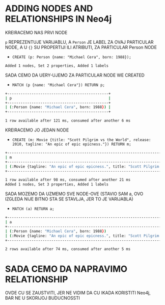 # ADDING NODES AND RELATIONSHIPS IN Neo4j

KREIRACEMO NAS PRVI NODE

`p` REPREZENTUJE VARIJABLU, A `Person` JE LABEL ZA OVAJ PARTICULAR NODE, A U `{}` SU PROPERTIJI ILI ATRIBUTI, ZA PARTICULAR Person NODE

- `CREATE (p: Person {name: "Michael Cera", born: 1988});`

```zsh
Added 1 nodes, Set 2 properties, Added 1 labels
```

SADA CEMO DA UERY-UJEMO ZA PARTICULAR NODE WE CREATED

- `MATCH (p {name: "Michael Cera"}) RETURN p;`

```zsh
+----------------------------------------------+
| p                                            |
+----------------------------------------------+
| (:Person {name: "Michael Cera", born: 1988}) |
+----------------------------------------------+

1 row available after 121 ms, consumed after another 6 ms
```

KREIRACEMO JO JEDAN NODE

- `CREATE (m: Movie {title: "Scott Pilgrim vs the World", release: 2010, tagline: "An epic of epic epicness."}) RETURN m;`

```zsh
+-----------------------------------------------------------------------------------------------------+
| m                                                                                                   |
+-----------------------------------------------------------------------------------------------------+
| (:Movie {tagline: "An epic of epic epicness.", title: "Scott Pilgrim vs the World", release: 2010}) |
+-----------------------------------------------------------------------------------------------------+

1 row available after 98 ms, consumed after another 21 ms
Added 1 nodes, Set 3 properties, Added 1 labels
```

SADA MOZEMO DA UZMEMO SVE NODE-OVE (STAVIO SAM a, OVO IZGLEDA NIJE BITNO STA SE STAVLJA, JER TO JE VARIJABLA)

- `MATCH (a) RETURN a;`

```zsh
+-----------------------------------------------------------------------------------------------------+
| a                                                                                                   |
+-----------------------------------------------------------------------------------------------------+
| (:Person {name: "Michael Cera", born: 1988})                                                        |
| (:Movie {tagline: "An epic of epic epicness.", title: "Scott Pilgrim vs the World", release: 2010}) |
+-----------------------------------------------------------------------------------------------------+

2 rows available after 74 ms, consumed after another 5 ms
```

# SADA CEMO DA NAPRAVIMO RELATIONSHIP

OVDE CU SE ZAUSTVITI, JER NE VIDIM DA CU IKADA KORISTITI Neo4j, BAR NE U SKORIJOJ BUDUCNOSSTI